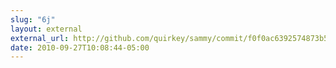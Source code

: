 ```yaml
---
slug: "6j"
layout: external
external_url: http://github.com/quirkey/sammy/commit/f0f0ac6392574873b55161eb548dc6e50eb20b42
date: 2010-09-27T10:08:44-05:00
---
```

